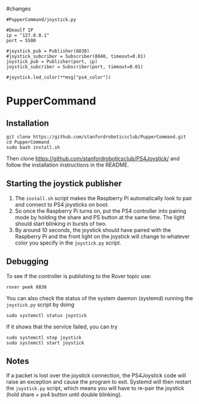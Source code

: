 #changes
```shell
#PupperCommand/joystick.py 

#Deaulf IP
ip = "127.0.0.1"
port = 5500

#joystick_pub = Publisher(8830)
#joystick_subcriber = Subscriber(8840, timeout=0.01)
joystick_pub = Publisher(port, ip)
joystick_subcriber = Subscriber(port, timeout=0.01)
```

```shell
#joystick.led_color(**msg["ps4_color"])
```

# PupperCommand
## Installation
```shell
git clone https://github.com/stanfordroboticsclub/PupperCommand.git
cd PupperCommand
sudo bash install.sh
```
Then clone https://github.com/stanfordroboticsclub/PS4Joystick/ and follow the installation instructions in the README.

## Starting the joystick publisher
1. The ```install.sh``` script makes the Raspberry Pi automatically look to pair and connect to PS4 joysticks on boot.
2. So once the Raspberry Pi turns on, put the PS4 controller into pairing mode by holding the share and PS button at the same time. The light should start blinking in bursts of two. 
3. By around 10 seconds, the joystick should have paired with the Raspberry Pi and the front light on the joystick will change to whatever color you specify in the ```joystick.py``` script.

## Debugging 
To see if the controller is publishing to the Rover topic use: 
```shell
rover peek 8830
```

You can also check the status of the system daemon (systemd) running the ```joystick.py``` script by doing
```shell
sudo systemctl status joystick
```
If it shows that the service failed, you can try
```shell
sudo systemctl stop joystick
sudo systemctl start joystick
```

## Notes
If a packet is lost over the joystick connection, the PS4Joystick code will raise an exception and cause the program to exit. Systemd will then restart the ```joystick.py``` script, which means you will have to re-pair the joystick (hold share + ps4 button until double blinking). 

